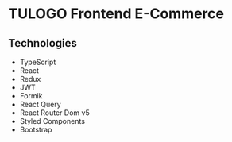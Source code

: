 # TULOGO Frontend E-Commerce

## Technologies

-   TypeScript
-   React
-   Redux
-   JWT
-   Formik
-   React Query
-   React Router Dom v5
-   Styled Components
-   Bootstrap
